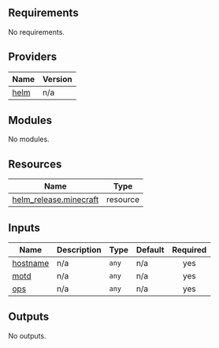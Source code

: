 <!-- BEGIN_TF_DOCS -->
## Requirements

No requirements.

## Providers

| Name | Version |
|------|---------|
| <a name="provider_helm"></a> [helm](#provider\_helm) | n/a |

## Modules

No modules.

## Resources

| Name | Type |
|------|------|
| [helm_release.minecraft](https://registry.terraform.io/providers/hashicorp/helm/latest/docs/resources/release) | resource |

## Inputs

| Name | Description | Type | Default | Required |
|------|-------------|------|---------|:--------:|
| <a name="input_hostname"></a> [hostname](#input\_hostname) | n/a | `any` | n/a | yes |
| <a name="input_motd"></a> [motd](#input\_motd) | n/a | `any` | n/a | yes |
| <a name="input_ops"></a> [ops](#input\_ops) | n/a | `any` | n/a | yes |

## Outputs

No outputs.
<!-- END_TF_DOCS -->